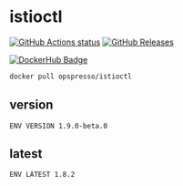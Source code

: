 # istioctl

[![GitHub Actions status](https://github.com/opspresso/istioctl/workflows/Build-Push/badge.svg)](https://github.com/opspresso/istioctl/actions)
[![GitHub Releases](https://img.shields.io/github/release/opspresso/istioctl.svg)](https://github.com/opspresso/istioctl/releases)

[![DockerHub Badge](http://dockeri.co/image/opspresso/istioctl)](https://hub.docker.com/r/opspresso/istioctl/)

```bash
docker pull opspresso/istioctl
```

## version

```
ENV VERSION 1.9.0-beta.0
```

## latest

```
ENV LATEST 1.8.2
```
